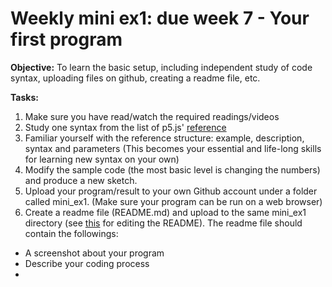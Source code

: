 # Weekly mini ex1: due week 7 - Your first program

**Objective:**
To learn the basic setup, including independent study of code syntax, uploading files on github, creating a readme file, etc. 

**Tasks:**
1. Make sure you have read/watch the required readings/videos
2. Study one syntax from the list of p5.js' [reference](https://p5js.org/reference/)
3. Familiar yourself with the reference structure: example, description, syntax and parameters (This becomes your essential and life-long skills for learning new syntax on your own)
4. Modify the sample code (the most basic level is changing the numbers) and produce a new sketch.
5. Upload your program/result to your own Github account under a folder called mini_ex1. (Make sure your program can be run on a web browser) 
6. Create a readme file (README.md) and upload to the same mini_ex1 directory (see [this](https://github.com/adam-p/markdown-here/wiki/Markdown-Cheatsheet) for editing the README). The readme file should contain the followings:
- A screenshot about your program
- Describe your coding process
- 
